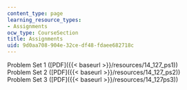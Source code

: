 ```yaml
---
content_type: page
learning_resource_types:
- Assignments
ocw_type: CourseSection
title: Assignments
uid: 9d0aa708-904e-32ce-df48-fdaee682718c
---
```


Problem Set 1 ([PDF]({{< baseurl >}}/resources/14_127_ps1))  
Problem Set 2 ([PDF]({{< baseurl >}}/resources/14_127_ps2))  
Problem Set 3 ([PDF]({{< baseurl >}}/resources/14_127ps3))